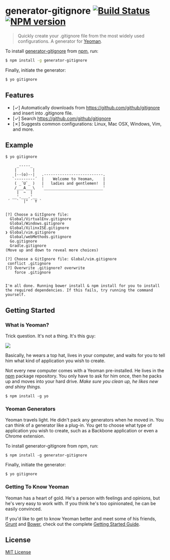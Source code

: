 # generator-gitignore [![Build Status](https://secure.travis-ci.org/Glavin001/generator-gitignore.png?branch=master)](https://travis-ci.org/Glavin001/generator-gitignore) [![NPM version](https://badge.fury.io/js/generator-gitignore.png)](http://badge.fury.io/js/generator-gitignore)

> Quickly create your .gitignore file from the most widely used configurations.
> A generator for [Yeoman](http://yeoman.io).

To install [generator-gitignore](https://github.com/Glavin001/generator-gitignore) from [npm](https://npmjs.org/), run:

```bash
$ npm install -g generator-gitignore
```

Finally, initiate the generator:

```bash
$ yo gitignore
```

## Features

- [&#x2713;] Automatically downloads from https://github.com/github/gitignore and insert into .gitignore file.
- [&#x2713;] Search https://github.com/github/gitignore
- [&#x2717;] Suggests common configurations: Linux, Mac OSX, Windows, Vim, and more.

## Example

```
$ yo gitignore

     _-----_
    |       |
    |--(o)--|   .--------------------------.
   `---------´  |    Welcome to Yeoman,    |
    ( _´U`_ )   |   ladies and gentlemen!  |
    /___A___\   '__________________________'
     |  ~  |
   __'.___.'__
 ´   `  |° ´ Y `


[?] Choose a GitIgnore file: 
  Global/VirtualEnv.gitignore 
  Global/Windows.gitignore 
  Global/XilinxISE.gitignore 
❯ Global/vim.gitignore 
  Global/webMethods.gitignore 
  Go.gitignore 
  Gradle.gitignore 
(Move up and down to reveal more choices)

[?] Choose a GitIgnore file: Global/vim.gitignore
 conflict .gitignore
[?] Overwrite .gitignore? overwrite
    force .gitignore


I'm all done. Running bower install & npm install for you to install the required dependencies. If this fails, try running the command yourself.

```


## Getting Started

### What is Yeoman?

Trick question. It's not a thing. It's this guy:

![](http://i.imgur.com/JHaAlBJ.png)

Basically, he wears a top hat, lives in your computer, and waits for you to tell him what kind of application you wish to create.

Not every new computer comes with a Yeoman pre-installed. He lives in the [npm](https://npmjs.org) package repository. You only have to ask for him once, then he packs up and moves into your hard drive. *Make sure you clean up, he likes new and shiny things.*

```
$ npm install -g yo
```

### Yeoman Generators

Yeoman travels light. He didn't pack any generators when he moved in. You can think of a generator like a plug-in. You get to choose what type of application you wish to create, such as a Backbone application or even a Chrome extension.

To install generator-gitignore from npm, run:

```
$ npm install -g generator-gitignore
```

Finally, initiate the generator:

```
$ yo gitignore
```

### Getting To Know Yeoman

Yeoman has a heart of gold. He's a person with feelings and opinions, but he's very easy to work with. If you think he's too opinionated, he can be easily convinced.

If you'd like to get to know Yeoman better and meet some of his friends, [Grunt](http://gruntjs.com) and [Bower](http://bower.io), check out the complete [Getting Started Guide](https://github.com/yeoman/yeoman/wiki/Getting-Started).


## License

[MIT License](http://en.wikipedia.org/wiki/MIT_License)
